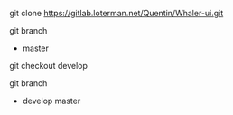 git clone https://gitlab.loterman.net/Quentin/Whaler-ui.git

git branch
* master

git checkout develop

git branch
* develop
master